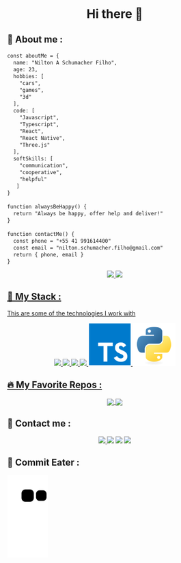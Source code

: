 <h1 align="center" >Hi there 👋</h1>

## 👨 About me :
```JS
const aboutMe = {
  name: "Nilton A Schumacher Filho",
  age: 23,
  hobbies: [
    "cars",
    "games",
    "3d"
  ],
  code: [
    "Javascript", 
    "Typescript", 
    "React", 
    "React Native",
    "Three.js"
  ],
  softSkills: [
    "communication",
    "cooperative",
    "helpful"
   ]
}

function alwaysBeHappy() {
  return "Always be happy, offer help and deliver!"
}

function contactMe() {
  const phone = "+55 41 991614400"
  const email = "nilton.schumacher.filho@gmail.com"
  return { phone, email }
}
```

<div align="center">
  <a href="https://github.com/Niltonsf">
  <img height="180em" src="https://github-readme-stats.vercel.app/api?username=Niltonsf&show_icons=true&theme=dark&include_all_commits=true&count_private=true"/>
  <img height="180em" src="https://github-readme-stats.vercel.app/api/top-langs/?username=Niltonsf&layout=compact&langs_count=7&theme=dark"/>
</div>

## 🔮 My Stack :
This are some of the technologies I work with

<div align="center">
 <img src="https://media3.giphy.com/media/ln7z2eWriiQAllfVcn/200w.webp" width="100">      
 <img src="https://i.giphy.com/media/eNAsjO55tPbgaor7ma/200w.webp" width="100">      
 <img src="https://i.giphy.com/media/KzJkzjggfGN5Py6nkT/200.webp" width="100">      
 <img src="https://i.giphy.com/media/IdyAQJVN2kVPNUrojM/200.webp" width="100">
 <img height="100" width="100" src="https://raw.githubusercontent.com/devicons/devicon/master/icons/typescript/typescript-plain.svg">
 <img height="100" width="100" src="https://raw.githubusercontent.com/devicons/devicon/master/icons/python/python-original.svg">
</div>

## 🔥 My Favorite Repos :
<div align="center">
  <a href="https://github.com/Niltonsf/gofinances">
    <img align="center" src="https://github-readme-stats.vercel.app/api/pin/?username=Niltonsf&repo=gofinances&theme=react&hide_border=true" />
  </a>
  <a href="https://github.com/Niltonsf/ignews">
    <img align="center" src="https://github-readme-stats.vercel.app/api/pin/?username=Niltonsf&repo=ignews&theme=react&hide_border=true" />
  </a>
</div>

## :speech_balloon: Contact me : 
  
<div align="center">
  <a href="https://github.com/Niltonsf"><img src="https://img.shields.io/badge/-Github-%23333?style=for-the-badge&logo=github&logoColor=white" target="_blank">     </a>
  <a href="https://instagram.com/niltonsf_" target="_blank"><img src="https://img.shields.io/badge/-Instagram-%23E4405F?style=for-the-                           badge&logo=instagram&logoColor=white" target="_blank"></a>
  <a href="mailto:nilton.schumacher.filho@gmail.com"><img src="https://img.shields.io/badge/-Gmail-ff9800?style=for-the-badge&logo=gmail&logoColor=white"         target="_blank"></a>  
  <a href="https://www.linkedin.com/in/nilton-ant%C3%B4nio-schumacher-filho-0ab77b183/" target="_blank"><img src="https://img.shields.io/badge/-LinkedIn-%230077B5?style=for-the-badge&logo=linkedin&logoColor=white" target="_blank"></a>
</div>

## 🐍 Commit Eater : 
![Snake animation](https://github.com/Niltonsf/Niltonsf/blob/output/github-contribution-grid-snake.svg)

  
